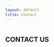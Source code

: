 ```yaml
---
layout: default
title: Contact
---
```


<!-- Hero Section -->
<section id="contact-hero"
  class="d-flex justify-content-center align-items-center text-center"
  style="height:90vh; position:relative; background:url('{{ '/assets/images/contact-hero.jpg' | relative_url }}') center/cover no-repeat; overflow:hidden;">
  <h1 class="contact-hero-text text-white display-1 fw-bold">CONTACT US</h1>
</section>


<!-- Digital Glow Section -->
<section id="contact-digital-bg" style="position:relative; height:50vh;">
  <!-- Background Layers -->
  <div class="footer-bg" style="clip-path:none; height:100%;"></div>
  <div class="footer-overlay" style="clip-path:none; height:100%;"></div>

  <!-- Animated Content -->
  <div class="container h-100 d-flex align-items-center justify-content-between flex-column flex-md-row text-center text-md-start">
    <h2 class="display-4 fw-bold gradient-text mb-4 mb-md-0">
      Let’s Create Something Great Together
    </h2>
    <a href="mailto:info@digitalsparkhq.com" class="h4 text-white fw-bold">info@digitalsparkhq.com</a>
  </div>
</section>

<!-- Footer is included automatically via default layout -->
